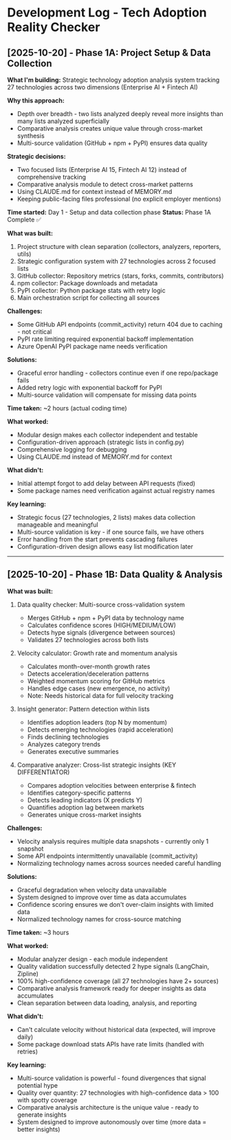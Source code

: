 # Development Log - Tech Adoption Reality Checker

## [2025-10-20] - Phase 1A: Project Setup & Data Collection

**What I'm building:** Strategic technology adoption analysis system tracking 27 technologies across two dimensions (Enterprise AI + Fintech AI)

**Why this approach:**
- Depth over breadth - two lists analyzed deeply reveal more insights than many lists analyzed superficially
- Comparative analysis creates unique value through cross-market synthesis
- Multi-source validation (GitHub + npm + PyPI) ensures data quality

**Strategic decisions:**
- Two focused lists (Enterprise AI 15, Fintech AI 12) instead of comprehensive tracking
- Comparative analysis module to detect cross-market patterns
- Using CLAUDE.md for context instead of MEMORY.md
- Keeping public-facing files professional (no explicit employer mentions)

**Time started:** Day 1 - Setup and data collection phase
**Status:** Phase 1A Complete ✅

**What was built:**
1. Project structure with clean separation (collectors, analyzers, reporters, utils)
2. Strategic configuration system with 27 technologies across 2 focused lists
3. GitHub collector: Repository metrics (stars, forks, commits, contributors)
4. npm collector: Package downloads and metadata
5. PyPI collector: Python package stats with retry logic
6. Main orchestration script for collecting all sources

**Challenges:**
- Some GitHub API endpoints (commit_activity) return 404 due to caching - not critical
- PyPI rate limiting required exponential backoff implementation
- Azure OpenAI PyPI package name needs verification

**Solutions:**
- Graceful error handling - collectors continue even if one repo/package fails
- Added retry logic with exponential backoff for PyPI
- Multi-source validation will compensate for missing data points

**Time taken:** ~2 hours (actual coding time)

**What worked:**
- Modular design makes each collector independent and testable
- Configuration-driven approach (strategic lists in config.py)
- Comprehensive logging for debugging
- Using CLAUDE.md instead of MEMORY.md for context

**What didn't:**
- Initial attempt forgot to add delay between API requests (fixed)
- Some package names need verification against actual registry names

**Key learning:**
- Strategic focus (27 technologies, 2 lists) makes data collection manageable and meaningful
- Multi-source validation is key - if one source fails, we have others
- Error handling from the start prevents cascading failures
- Configuration-driven design allows easy list modification later

---

## [2025-10-20] - Phase 1B: Data Quality & Analysis

**What was built:**
1. Data quality checker: Multi-source cross-validation system
   - Merges GitHub + npm + PyPI data by technology name
   - Calculates confidence scores (HIGH/MEDIUM/LOW)
   - Detects hype signals (divergence between sources)
   - Validates 27 technologies across both lists

2. Velocity calculator: Growth rate and momentum analysis
   - Calculates month-over-month growth rates
   - Detects acceleration/deceleration patterns
   - Weighted momentum scoring for GitHub metrics
   - Handles edge cases (new emergence, no activity)
   - Note: Needs historical data for full velocity tracking

3. Insight generator: Pattern detection within lists
   - Identifies adoption leaders (top N by momentum)
   - Detects emerging technologies (rapid acceleration)
   - Finds declining technologies
   - Analyzes category trends
   - Generates executive summaries

4. Comparative analyzer: Cross-list strategic insights (KEY DIFFERENTIATOR)
   - Compares adoption velocities between enterprise & fintech
   - Identifies category-specific patterns
   - Detects leading indicators (X predicts Y)
   - Quantifies adoption lag between markets
   - Generates unique cross-market insights

**Challenges:**
- Velocity analysis requires multiple data snapshots - currently only 1 snapshot
- Some API endpoints intermittently unavailable (commit_activity)
- Normalizing technology names across sources needed careful handling

**Solutions:**
- Graceful degradation when velocity data unavailable
- System designed to improve over time as data accumulates
- Confidence scoring ensures we don't over-claim insights with limited data
- Normalized technology names for cross-source matching

**Time taken:** ~3 hours

**What worked:**
- Modular analyzer design - each module independent
- Quality validation successfully detected 2 hype signals (LangChain, Zipline)
- 100% high-confidence coverage (all 27 technologies have 2+ sources)
- Comparative analysis framework ready for deeper insights as data accumulates
- Clean separation between data loading, analysis, and reporting

**What didn't:**
- Can't calculate velocity without historical data (expected, will improve daily)
- Some package download stats APIs have rate limits (handled with retries)

**Key learning:**
- Multi-source validation is powerful - found divergences that signal potential hype
- Quality over quantity: 27 technologies with high-confidence data > 100 with spotty coverage
- Comparative analysis architecture is the unique value - ready to generate insights
- System designed to improve autonomously over time (more data = better insights)

